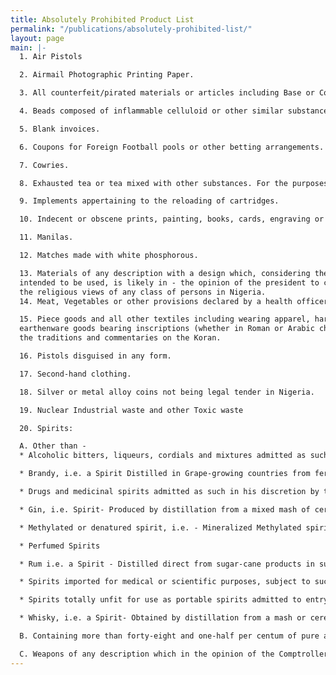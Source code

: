 ```yaml
---
title: Absolutely Prohibited Product List
permalink: "/publications/absolutely-prohibited-list/"
layout: page
main: |-
  1. Air Pistols

  2. Airmail Photographic Printing Paper.

  3. All counterfeit/pirated materials or articles including Base or Counterfeit Coin of any Country.

  4. Beads composed of inflammable celluloid or other similar substances.

  5. Blank invoices.

  6. Coupons for Foreign Football pools or other betting arrangements.

  7. Cowries.

  8. Exhausted tea or tea mixed with other substances. For the purposes of this item, &quot;exhausted tea&quot; means any tea which has been deprived of its proper quality, strength, or virtue by steeping, infusion, decoction or other means.

  9. Implements appertaining to the reloading of cartridges.

  10. Indecent or obscene prints, painting, books, cards, engraving or any indecent or obscene articles.

  11. Manilas.

  12. Matches made with white phosphorous.

  13. Materials of any description with a design which, considering the purpose for which any such material is
  intended to be used, is likely in - the opinion of the president to create a breach of the peace or to offend
  the religious views of any class of persons in Nigeria.
  14. Meat, Vegetables or other provisions declared by a health officer to be unfit for human consumption.

  15. Piece goods and all other textiles including wearing apparel, hardware of all kinds&#39; crockery and china or
  earthenware goods bearing inscriptions (whether in Roman or Arabic characters) from the Koran or from
  the traditions and commentaries on the Koran.

  16. Pistols disguised in any form.

  17. Second-hand clothing.

  18. Silver or metal alloy coins not being legal tender in Nigeria.

  19. Nuclear Industrial waste and other Toxic waste

  20. Spirits:

  A. Other than -
  * Alcoholic bitters, liqueurs, cordials and mixtures admitted as such in his discretion by the Comptroller-General and which are not deemed to be injurious spirits within the meaning of any enactment or law relating to liquor or liquor licensing.

  * Brandy, i.e. a Spirit Distilled in Grape-growing countries from fermented grape juice and from no other materials and Stored in wood for a period of three years;

  * Drugs and medicinal spirits admitted as such in his discretion by the Comptroller-General.

  * Gin, i.e. Spirit- Produced by distillation from a mixed mash of cereal grains only saccharified by the diastase of malt and the Flavoured by redistillation with juniper berries and other vegetable ingredients and of a brand which has been notified as an approved brand by notice in the Gazette and in containers labeled with the name and address of the owner of the brand; or Produced by distillation at least three times in a pot-still from mixed mash or barley, rye and maize saccharified by diastase of malt - and then rectified by re-distillation in a potstill after the addition of juniper berries and other vegetable materials.

  * Methylated or denatured spirit, i.e. - Mineralized Methylated spirit mixed as follows: - To every ninety parts by volume of spirits nine and one-half parts by volume of wood naphtha and one-half of one part by volume of crude pyridine and to every 455 litres of the mixture 1.7 litres of mineral naphtha or petroleum oil and not less than 0.7 grammes by weight of powdered aniline dye (Methyl violet) and so in proportion for any quantity less than 455 litres; and Industrial Methylated spirit imported under license from the Comptroller-General and mixed as ollows: - To every ninety-five parts by volume of spirits five parts by volume of wood naphtha and also one-half of one part by volume of the mixture; and Spirits denatured for a particular purpose in such manner as the Comptroller-General in any special circumstance may permit;

  * Perfumed Spirits

  * Rum i.e. a Spirit - Distilled direct from sugar-cane products in sugar-cane growing countries; and Stored in wood for a period of three years.

  * Spirits imported for medical or scientific purposes, subject to such conditions as the Comptroller-General may prescribe;

  * Spirits totally unfit for use as portable spirits admitted to entry as such in the discretion by the Comptroller-General; and

  * Whisky, i.e. a Spirit- Obtained by distillation from a mash or cereal grains saccharified by diastase of malt; and Stored in wood for a period of three years.

  B. Containing more than forty-eight and one-half per centum of pure alcohol by volume except denatured, medicated and perfumed spirits, and such other spirits which the Comptroller-General, in his discretion, may allow to be imported subject to such conditions as he may see fit to Impose.

  C. Weapons of any description which in the opinion of the Comptroller-General are designed for the discharge of any noxious liquid, gas or other similar substance and any ammunition containing or in the opinion of the Comptroller- General or adapted to contain any noxious liquid, gas or other similar substances
---
```


